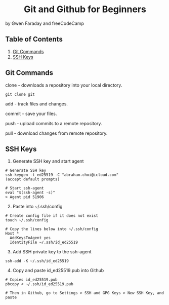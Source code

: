 <h1 align="center">
Git and Github for Beginners
</h1>
<p>by Gwen Faraday and freeCodeCamp</p>

## Table of Contents
1. [Git Commands](#git-commands)
2. [SSH Keys](#ssh-keys)

## Git Commands

clone - downloads a repository into your local directory.

```
git clone git
```

add - track files and changes.

commit - save your files.

push - upload commits to a remote repository.

pull - download changes from remote repository.

## SSH Keys

1. Generate SSH key and start agent
```
# Generate SSH key
ssh-keygen -t ed25519 -C "abraham.choi@icloud.com"
(accept default prompts)

# Start ssh-agent
eval "$(ssh-agent -s)"
> Agent pid 51906
```

2. Paste into ~/.ssh/config
```
# Create config file if it does not exist
touch ~/.ssh/config

# Copy the lines below into ~/.ssh/config
Host *
  AddKeysToAgent yes
  IdentityFile ~/.ssh/id_ed25519
```

3. Add SSH private key to the ssh-agent
```
ssh-add -K ~/.ssh/id_ed25519
```

4. Copy and paste id_ed25519.pub into Github
```
# Copies id_ed25519.pub
pbcopy < ~/.ssh/id_ed25519.pub

# Then in Github, go to Settings > SSH and GPG Keys > New SSH Key, and paste
```